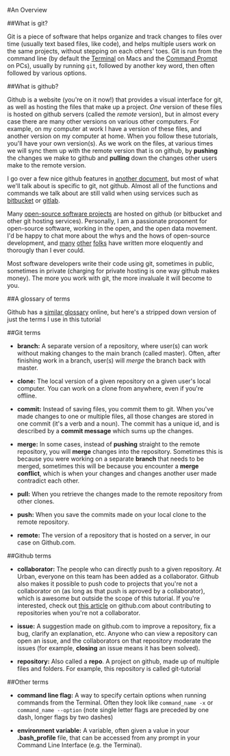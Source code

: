 #An Overview

##What is git?

Git is a piece of software that helps organize and track changes to files over time (usually text based files, like code), and helps multiple users work on the same projects, without stepping on each others' toes. Git is run from the command line (by default the [Terminal](http://en.wikipedia.org/wiki/Terminal_%28OS_X%29) on Macs and the [Command Prompt](http://en.wikipedia.org/wiki/Cmd.exe) on PCs), usually by running `git`, followed by another key word, then often followed by various options.

##What is github?

Github is a website (you're on it now!) that provides a visual interface for git, as well as hosting the files that make up a project. *One* version of these files is hosted on github servers (called the *remote* version), but in almost every case there are many other versions on various other computers. For example, on my computer at work I have a version of these files, and another version on my computer at home. When you follow these tutorials, you'll have your own version(s). As we work on the files, at various times we will sync them up with the remote version that is on github, by **pushing** the changes we make to github and **pulling** down the changes other users make to the remote version.

I go over a few nice github features in [another document](working.md), but most of what we'll talk about is specific to git, not github. Almost all of the functions and commands we talk about are still valid when using services such as [bitbucket](https://bitbucket.org/) or [gitlab](https://about.gitlab.com/).

Many [open-source software projects](http://en.wikipedia.org/wiki/Free_and_open-source_software) are hosted on github (or bitbucket and other git hosting services). Personally, I am a passionate proponent for open-source software, working in the open, and the open data movement. I'd be happy to chat more about the whys and the hows of open-source development, and [many](https://github.com/18F/open-source-policy/blob/master/policy.md) [other](http://www.gnu.org/gnu/manifesto.html) [folks](https://okfn.org/opendata/why-open-data/) have written more eloquently and thorougly than I ever could.

Most software developers write their code using git, sometimes in public, sometimes in private (charging for private hosting is one way github makes money). The more you work with git, the more invaluale it will become to you.

##A glossary of terms

Github has a [similar glossary](https://help.github.com/articles/github-glossary/) online, but here's a stripped down version of just the terms I use in this tutorial

##Git terms

- **branch:** A separate version of a repository, where user(s) can work without making changes to the main branch (called master). Often, after finishing work in a branch, user(s) will *merge* the branch back with master.

- **clone:** The local version of a given repository on a given user's local computer. You can work on a clone from anywhere, even if you're offline.

- **commit:** Instead of saving files, you commit them to git. When you've made changes to one or multiple files, all those changes are stored in one commit (it's a verb and a noun). The commit has a unique id, and is described by a **commit message** which sums up the changes.

- **merge:** In some cases, instead of **pushing** straight to the remote repository, you will **merge** changes into the repository. Sometimes this is because you were working on a separate **branch** that needs to be merged, sometimes this will be because you encounter a **merge conflict**, which is when your changes and changes another user made contradict each other.

- **pull:** When you retrieve the changes made to the remote repository from other clones.

- **push:** When you save the commits made on your local clone to the remote repository.

- **remote:** The version of a repository that is hosted on a server, in our case on Github.com.

##Github terms

- **collaborator:** The people who can directly push to a given repository. At Urban, everyone on this team has been added as a collaborator. Github also makes it possible to push code to projects that you're not a collaborator on (as long as that push is aproved by a collaborator), which is awesome but outside the scope of this tutorial. If you're interested, check out [this article](https://help.github.com/articles/using-pull-requests/) on github.com about contributing to repositories when you're not a collaborator.

- **issue:** A suggestion made on github.com to improve a repository, fix a bug, clarify an explanation, etc. Anyone who can view a repository can open an issue, and the collaborators on that repository moderate the issues (for example, **closing** an issue means it has been solved).

- **repository:** Also called a **repo**. A project on github, made up of multiple files and folders. For example, this repository is called git-tutorial


##Other terms

- **command line flag:** A way to specify certain options when running commands from the Terminal. Often they look like `command_name -x` or `command_name --option` (note single letter flags are preceded by one dash, longer flags by two dashes)

- **environment variable:** A variable, often given a value in your **.bash_profile** file, that can be accessed from any prompt in your Command Line Interface (e.g. the Terminal).
